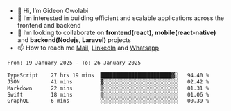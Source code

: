 - 👋 Hi, I’m Gideon Owolabi
- 👀 I’m interested in building efficient and scalable applications across the frontend and backend
- 💞️ I’m looking to collaborate on <b>frontend(react)</b>, <b>mobile(react-native)</b> and <b>backend(Nodejs, Laravel)</b> projects
- 📫 How to reach me <a href="mailto:gideoniyin2021@gmail.com">Mail</a>, <a href="https://www.linkedin.com/in/gideon-owolabi-9b667a232/">LinkedIn</a> and <a href="https://wa.me/2348055377085">Whatsapp</a>

<!---
gude1/gude1 is a ✨ special ✨ repository because its `README.md` (this file) appears on your GitHub profile.
You can click the Preview link to take a look at your changes.
--->

<!--START_SECTION:waka-->

```txt
From: 19 January 2025 - To: 26 January 2025

TypeScript    27 hrs 19 mins  ███████████████████████▓░   94.40 %
JSON          41 mins         ▓░░░░░░░░░░░░░░░░░░░░░░░░   02.42 %
Markdown      22 mins         ▒░░░░░░░░░░░░░░░░░░░░░░░░   01.31 %
Swift         18 mins         ▒░░░░░░░░░░░░░░░░░░░░░░░░   01.06 %
GraphQL       6 mins          ░░░░░░░░░░░░░░░░░░░░░░░░░   00.39 %
```

<!--END_SECTION:waka-->
